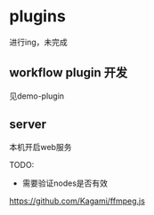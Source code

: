 # plugins
进行ing，未完成

## workflow plugin 开发
见demo-plugin


## server
本机开启web服务


TODO:
- 需要验证nodes是否有效

https://github.com/Kagami/ffmpeg.js
